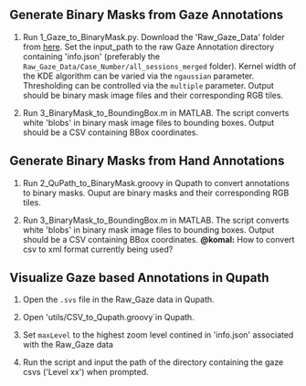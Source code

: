 ## Generate Binary Masks from Gaze Annotations

1) Run 1_Gaze_to_BinaryMask.py. Download the 'Raw_Gaze_Data' folder from [here](https://1drv.ms/u/s!As_geBXhgCy1rkleyurgCn5g3RdX?e=f2OkBb). Set the input_path to the raw Gaze Annotation directory containing 'info.json' (preferably the `Raw_Gaze_Data/Case_Number/all_sessions_merged` folder). Kernel width of the KDE algorithm can be varied via the `ngaussian` parameter. Thresholding can be controlled via the `multiple` parameter. Output should be binary mask image files and their corresponding RGB tiles.

2) Run 3_BinaryMask_to_BoundingBox.m in MATLAB. The script converts white 'blobs' in binary mask image files to bounding boxes. Output should be a CSV containing BBox coordinates. 

## Generate Binary Masks from Hand Annotations

1) Run 2_QuPath_to_BinaryMask.groovy in Qupath to convert annotations to binary masks. Ouput are binary masks and their corresponding RGB tiles.

2) Run 3_BinaryMask_to_BoundingBox.m in MATLAB. The script converts white 'blobs' in binary mask image files to bounding boxes. Output should be a CSV containing BBox coordinates.
**@komal:** How to convert csv to xml format currently being used?

## Visualize Gaze based Annotations in Qupath
1) Open the `.svs` file in the Raw_Gaze data in Qupath. 
 
2) Open 'utils/CSV_to_Qupath.groovy`in Qupath.
 
3) Set `maxLevel` to the highest zoom level contined in 'info.json' associated with the Raw_Gaze data

4) Run the script and input the path of the directory containing the gaze csvs ('Level xx') when prompted. 
